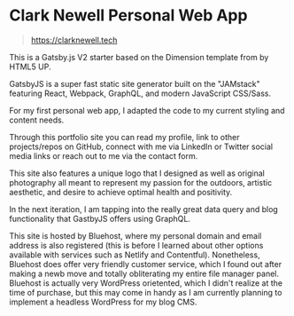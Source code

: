 # Clark Newell Personal Web App

>https://clarknewell.tech

This is a Gatsby.js V2 starter based on the Dimension template from by HTML5 UP.

GatsbyJS is a super fast static site generator built on the "JAMstack" featuring React, Webpack, GraphQL, and modern JavaScript CSS/Sass.

For my first personal web app, I adapted the code to my current styling and content needs.

Through this portfolio site you can read my profile, link to other projects/repos on GitHub, connect with me via LinkedIn or Twitter social media links or reach out to me via the contact form.

This site also features a unique logo that I designed as well as original photography all meant to represent my passion for the outdoors, artistic aesthetic, and desire to achieve optimal health and positivity.

In the next iteration, I am tapping into the really great data query and blog functionality that GastbyJS offers using GraphQL.

This site is hosted by Bluehost, where my personal domain and email address is also registered (this is before I learned about other options available with services such as Netlify and Contentful). Nonetheless, Bluehost does offer very friendly customer service, which I found out after making a newb move and totally obliterating my entire file manager panel. Bluehost is actually very WordPress orietented, which I didn't realize at the time of purchase, but this may come in handy as I am currently planning to implement a headless WordPress for my blog CMS.